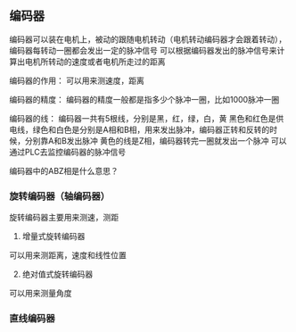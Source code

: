 ## 编码器

编码器可以装在电机上，被动的跟随电机转动（电机转动编码器才会跟着转动），编码器每转动一圈都会发出一定的脉冲信号
可以根据编码器发出的脉冲信号来计算出电机所转动的速度或者电机所走过的距离

编码器的作用：
可以用来测速度，距离

编码器的精度：
编码器的精度一般都是指多少个脉冲一圈，比如1000脉冲一圈

编码器的线：
编码器一共有5根线，分别是黑，红，绿，白，黄
黑色和红色是供电线，绿色和白色是分别是A相和B相，用来发出脉冲，编码器正转和反转的时候，分别靠A和B发出脉冲
黄色的线是Z相，编码器转完一圈就发出一个脉冲
可以通过PLC去监控编码器的脉冲信号

编码器中的ABZ相是什么意思？


### 旋转编码器（轴编码器）

旋转编码器主要用来测速，测距

1. 增量式旋转编码器

可以用来测距离，速度和线性位置

2. 绝对值式旋转编码器

可以用来测量角度


### 直线编码器
